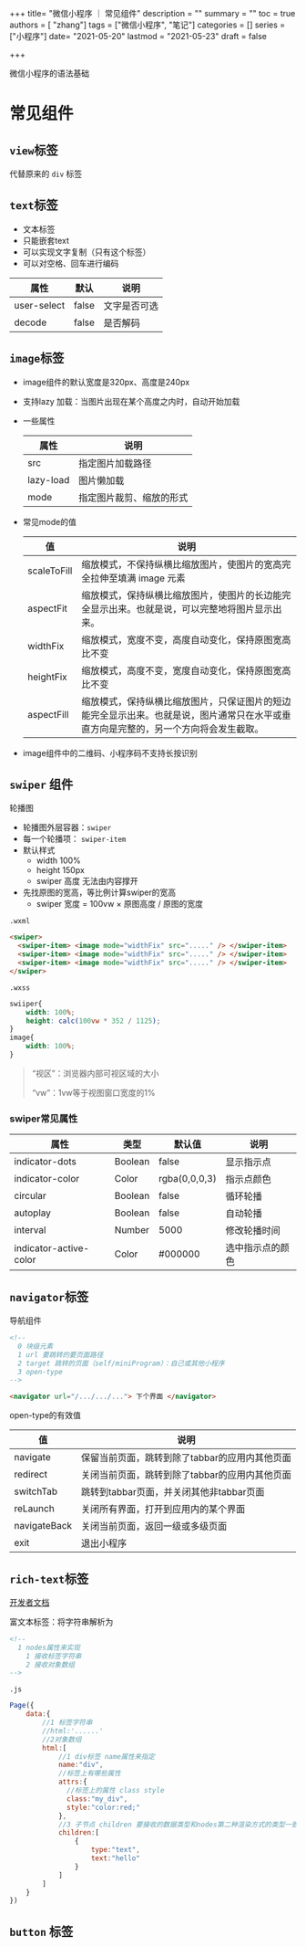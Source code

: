 

+++
title= "微信小程序 ｜ 常见组件"
description = ""
summary = ""
toc = true
authors = [ "zhang"]
tags = ["微信小程序", "笔记"]
categories = []
series = ["小程序"]
date= "2021-05-20"
lastmod = "2021-05-23"
draft = false

+++

微信小程序的语法基础

<!--more-->

# 常见组件

## `view`标签

代替原来的 `div` 标签

## `text`标签

+ 文本标签
+ 只能嵌套text
+ 可以实现文字复制（只有这个标签）
+ 可以对空格、回车进行编码

| 属性        | 默认  | 说明         |
| ----------- | ----- | ------------ |
| user-select | false | 文字是否可选 |
| decode      | false | 是否解码     |

## `image`标签

+ image组件的默认宽度是320px、高度是240px

+ 支持lazy 加载：当图片出现在某个高度之内时，自动开始加载

+ 一些属性

  | 属性      | 说明                     |
  | --------- | ------------------------ |
  | src       | 指定图片加载路径         |
  | lazy-load | 图片懒加载               |
  | mode      | 指定图片裁剪、缩放的形式 |


+ 常见mode的值

  | 值          | 说明                                                         |
  | ----------- | ------------------------------------------------------------ |
  | scaleToFill | 缩放模式，不保持纵横比缩放图片，使图片的宽高完全拉伸至填满 image 元素 |
  | aspectFit   | 缩放模式，保持纵横比缩放图片，使图片的长边能完全显示出来。也就是说，可以完整地将图片显示出来。 |
  | widthFix    | 缩放模式，宽度不变，高度自动变化，保持原图宽高比不变         |
  | heightFix   | 缩放模式，高度不变，宽度自动变化，保持原图宽高比不变         |
  | aspectFill  | 缩放模式，保持纵横比缩放图片，只保证图片的短边能完全显示出来。也就是说，图片通常只在水平或垂直方向是完整的，另一个方向将会发生截取。 |

+ image组件中的二维码、小程序码不支持长按识别

## `swiper` 组件

轮播图

+ 轮播图外层容器：`swiper`
+ 每一个轮播项： `swiper-item`
+ 默认样式
  + width 100%
  + height 150px
  + swiper 高度 无法由内容撑开
+ 先找原图的宽高，等比例计算swiper的宽高
  + swiper 宽度 = 100vw × 原图高度 / 原图的宽度

`.wxml`

```html
<swiper>
  <swiper-item> <image mode="widthFix" src="....." /> </swiper-item>
  <swiper-item> <image mode="widthFix" src="....." /> </swiper-item>
  <swiper-item> <image mode="widthFix" src="....." /> </swiper-item>
</swiper>
```

`.wxss`

```css
swiiper{
    width: 100%;
    height: calc(100vw * 352 / 1125);
}
image{
    width: 100%;
}
```

> “视区”：浏览器内部可视区域的大小
>
> “vw”：1vw等于视图窗口宽度的1%

### swiper常见属性

| 属性                   | 类型    | 默认值        | 说明             |
| ---------------------- | ------- | ------------- | ---------------- |
| indicator-dots         | Boolean | false         | 显示指示点       |
| indicator-color        | Color   | rgba(0,0,0,3) | 指示点颜色       |
| circular               | Boolean | false         | 循环轮播         |
| autoplay               | Boolean | false         | 自动轮播         |
| interval               | Number  | 5000          | 修改轮播时间     |
| indicator-active-color | Color   | #000000       | 选中指示点的颜色 |

## `navigator`标签

导航组件



```html
<!--
  0 块级元素
  1 url 要跳转的要页面路径
  2 target 跳转的页面（self/miniProgram）：自己或其他小程序
  3 open-type 
-->

<navigator url="/.../.../..."> 下个界面 </navigator>
```

open-type的有效值

| 值           | 说明                                           |
| ------------ | ---------------------------------------------- |
| navigate     | 保留当前页面，跳转到除了tabbar的应用内其他页面 |
| redirect     | 关闭当前页面，跳转到除了tabbar的应用内其他页面 |
| switchTab    | 跳转到tabbar页面，并关闭其他非tabbar页面       |
| reLaunch     | 关闭所有界面，打开到应用内的某个界面           |
| navigateBack | 关闭当前页面，返回一级或多级页面               |
| exit         | 退出小程序                                     |

## `rich-text`标签

[开发者文档](https://developers.weixin.qq.com/miniprogram/dev/component/rich-text.html)

富文本标签：将字符串解析为

```html
<!--
  1 nodes属性来实现
    1 接收标签字符串
    2 接收对象数组
-->
```

`.js`

```js
Page({
    data:{
        //1 标签字符串
        //html:'......'
        //2对象数组
        html:[
            //1 div标签 name属性来指定
            name:"div",
            //标签上有哪些属性
            attrs:{
              //标签上的属性 class style
              class:"my_div",
              style:"color:red;"
            },
            //3 子节点 children 要接收的数据类型和nodes第二种渲染方式的类型一致
            children:[
                {
                    type:"text",
                    text:"hello"
                }
            ]
        ]
    }
})
```

## `button` 标签

